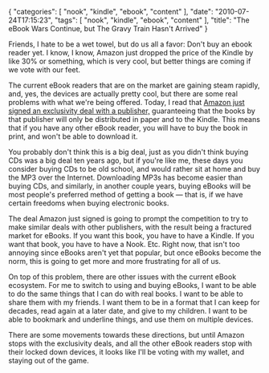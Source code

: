 {
    "categories": [
        "nook", 
        "kindle", 
        "ebook", 
        "content"
    ], 
    "date": "2010-07-24T17:15:23", 
    "tags": [
        "nook", 
        "kindle", 
        "ebook", 
        "content"
    ], 
    "title": "The eBook Wars Continue, but The Gravy Train Hasn't Arrived"
}

Friends, I hate to be a wet towel, but do us all a favor: Don't buy an ebook reader yet. I know, I know, Amazon just dropped the price of the Kindle by like 30% or something, which is very cool, but better things are coming if we vote with our feet.

The current eBook readers that are on the market are gaining steam rapidly, and, yes, the devices are actually pretty cool, but there are some real problems with what we're being offered. Today, I read that <a href="http://www.crunchgear.com/2010/07/22/amazon-strikes-sweet-exclusive-deal-good-for-them-bad-for-consumers/">Amazon just signed an exclusivity deal with a publisher,</a> guaranteeing that the books by that publisher will only be distributed in paper and to the Kindle. This means that if you have any other eBook reader, you will have to buy the book in print, and won't be able to download it.

You probably don't think this is a big deal, just as you didn't think buying CDs was a big deal ten years ago, but if you're like me, these days you consider buying CDs to be old school, and would rather sit at home and buy the MP3 over the Internet. Downloading MP3s has become easier than buying CDs, and similarly, in another couple years, buying eBooks will be most people's preferred method of getting a book &mdash; that is, if we have certain freedoms when buying electronic books. 

The deal Amazon just signed is going to prompt the competition to try to make similar deals with other publishers, with the result being a fractured market for eBooks. If you want this book, you have to have a Kindle. If you want that book, you have to have a Nook. Etc. Right now, that isn't too annoying since eBooks aren't yet that popular, but once eBooks become the norm, this is going to get more and more frustrating for all of us. 

On top of this problem, there are other issues with the current eBook ecosystem. For me to switch to using and buying eBooks, I want to be able to do the same things that I can do with real books. I want to be able to share them with my friends. I want them to be in a format that I can keep for decades, read again at a later date, and give to my children. I want to be able to bookmark and underline things, and use them on multiple devices. 

There are some movements towards these directions, but until Amazon stops with the exclusivity deals, and all the other eBook readers stop with their locked down devices, it looks like I'll be voting with my wallet, and staying out of the game. 